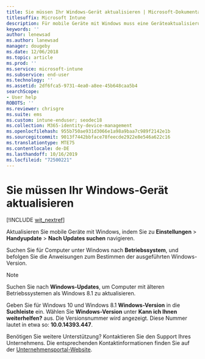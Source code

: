 ```yaml
---
title: Sie müssen Ihr Windows-Gerät aktualisieren | Microsoft-Dokumentation
titlesuffix: Microsoft Intune
description: Für mobile Geräte mit Windows muss eine Geräteaktualisierung durchgeführt werden.
keywords: ''
author: lenewsad
ms.author: lanewsad
manager: dougeby
ms.date: 12/06/2018
ms.topic: article
ms.prod: ''
ms.service: microsoft-intune
ms.subservice: end-user
ms.technology: ''
ms.assetid: 2df6fca5-9731-4ea0-a8ee-45b648caa5b4
searchScope:
- User help
ROBOTS: ''
ms.reviewer: chrisgre
ms.suite: ems
ms.custom: intune-enduser; seodec18
ms.collection: M365-identity-device-management
ms.openlocfilehash: 955b750ae931d3066e1a98a9baa7c989f2142e1b
ms.sourcegitcommit: 9013f7442bbface78feecde2922e8e546a622c16
ms.translationtype: MTE75
ms.contentlocale: de-DE
ms.lasthandoff: 10/16/2019
ms.locfileid: "72500221"
---
```

# <a name="you-need-to-update-your-windows-device"></a>Sie müssen Ihr Windows-Gerät aktualisieren

[!INCLUDE [wit_nextref](includes/end-user-os-update-guidance.md)]

Aktualisieren Sie mobile Geräte mit Windows, indem Sie zu **Einstellungen** > **Handyupdate** > **Nach Updates suchen** navigieren.

Suchen Sie für Computer unter Windows nach **Betriebssystem**, und befolgen Sie die Anweisungen zum Bestimmen der ausgeführten Windows-Version.

> [!Note]
> Suchen Sie nach **Windows-Updates**, um Computer mit älteren Betriebssystemen als Windows 8.1 zu aktualisieren.

Geben Sie für Windows 10 und Windows 8.1 __Windows-Version__ in die __Suchleiste__ ein. Wählen Sie __Windows-Version__ unter __Kann ich Ihnen weiterhelfen?__ aus. Die Versionsnummer wird angezeigt. Diese Nummer lautet in etwa so: __10.0.14393.447__.

Benötigen Sie weitere Unterstützung? Kontaktieren Sie den Support Ihres Unternehmens. Die entsprechenden Kontaktinformationen finden Sie auf der [Unternehmensportal-Website](https://go.microsoft.com/fwlink/?linkid=2010980).
